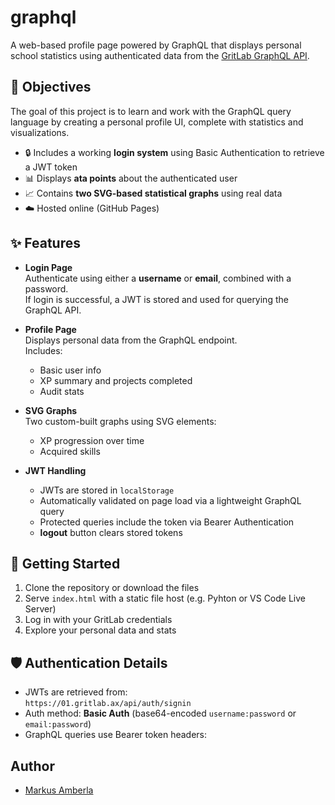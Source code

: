 # graphql

A web-based profile page powered by GraphQL that displays personal school statistics using authenticated data from the [GritLab GraphQL API](https://01.gritlab.ax/api/graphql-engine/v1/graphql).

## 📌 Objectives

The goal of this project is to learn and work with the GraphQL query language by creating a personal profile UI, complete with statistics and visualizations.

- 🔒 Includes a working **login system** using Basic Authentication to retrieve a JWT token
- 📊 Displays **ata points** about the authenticated user
- 📈 Contains **two SVG-based statistical graphs** using real data
- ☁️ Hosted online (GitHub Pages)


## ✨ Features

- **Login Page**  
  Authenticate using either a **username** or **email**, combined with a password.  
  If login is successful, a JWT is stored and used for querying the GraphQL API.

- **Profile Page**  
  Displays personal data from the GraphQL endpoint.  
  Includes:
  - Basic user info
  - XP summary and projects completed
  - Audit stats

- **SVG Graphs**  
  Two custom-built graphs using SVG elements:
  - XP progression over time
  - Acquired skills

- **JWT Handling**
  - JWTs are stored in `localStorage`
  - Automatically validated on page load via a lightweight GraphQL query
  - Protected queries include the token via Bearer Authentication
  - **logout** button clears stored tokens


## 🚀 Getting Started

1. Clone the repository or download the files  
2. Serve `index.html` with a static file host (e.g. Pyhton or VS Code Live Server)
3. Log in with your GritLab credentials  
4. Explore your personal data and stats


## 🛡️ Authentication Details

- JWTs are retrieved from:  
  `https://01.gritlab.ax/api/auth/signin`
- Auth method: **Basic Auth** (base64-encoded `username:password` or `email:password`)
- GraphQL queries use Bearer token headers:  

## Author

- [Markus Amberla](https://github.com/MarkusYPA)